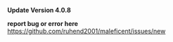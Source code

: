 **Update Version 4.0.8**


**report bug or error here**<br>
https://github.com/ruhend2001/maleficent/issues/new

